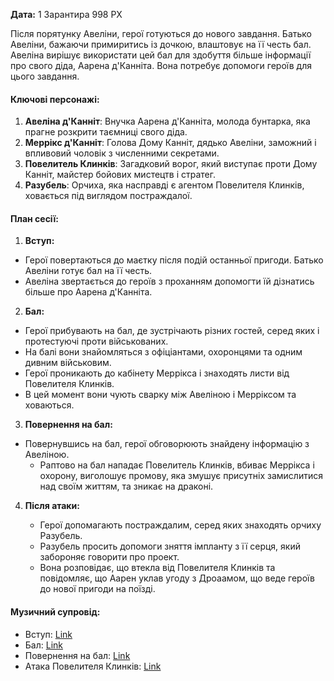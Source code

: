 **Дата:** 1 Зарантира 998 РХ

Після порятунку Авеліни, герої готуються до нового завдання. Батько Авеліни, бажаючи примиритись із дочкою, влаштовує на її честь бал. Авеліна вирішує використати цей бал для здобуття більше інформації про свого діда, Аарена д'Канніта. Вона потребує допомоги героїв для цього завдання.

#### **Ключові персонажі:**

1. **Авеліна д'Канніт**: Внучка Аарена д'Канніта, молода бунтарка, яка прагне розкрити таємниці свого діда.
2. **Меррікс д'Канніт**: Голова Дому Канніт, дядько Авеліни, заможний і впливовий чоловік з численними секретами.
3. **Повелитель Клинків**: Загадковий ворог, який виступає проти Дому Канніт, майстер бойових мистецтв і стратег.
4. **Разубель**: Орчиха, яка насправді є агентом Повелителя Клинків, ховається під виглядом постраждалої.

#### **План сесії:**

1. **Вступ:**
- Герої повертаються до маєтку після подій останньої пригоди. Батько Авеліни готує бал на її честь.
- Авеліна звертається до героїв з проханням допомогти їй дізнатись більше про Аарена д'Канніта.
2. **Бал:**
 - Герої прибувають на бал, де зустрічають різних гостей, серед яких і протестуючі проти військованих.
- На балі вони знайомляться з офіціантами, охоронцями та одним дивним військовим.
- Герої проникають до кабінету Меррікса і знаходять листи від Повелителя Клинків.
- В цей момент вони чують сварку між Авеліною і Мерріксом та ховаються.
3. **Повернення на бал:**

- Повернувшись на бал, герої обговорюють знайдену інформацію з Авеліною.
    - Раптово на бал нападає Повелитель Клинків, вбиває Меррікса і охорону, виголошує промову, яка змушує присутніх замислитися над своїм життям, та зникає на драконі.
4. **Після атаки:**
    
    - Герої допомагають постраждалим, серед яких знаходять орчиху Разубель.
    - Разубель просить допомоги зняття імпланту з її серця, який забороняє говорити про проект.
    - Вона розповідає, що втекла від Повелителя Клинків та повідомляє, що Аарен уклав угоду з Дроаамом, що веде героїв до нової пригоди на поїзді.

#### **Музичний супровід:**

- Вступ: [Link](https://open.spotify.com/track/0KIcB3cswZWWStWOW4IVez?si=1a128e285e5c41c2)
- Бал: [Link](https://open.spotify.com/track/54YNDHyvS00oHGeS9614Pb?si=2a9e82107ac64bf9)
- Повернення на бал: [Link](https://open.spotify.com/track/3NqHQ4V2U4wQuWlByWfa1r?si=63b33b0d6e12475c)
- Атака Повелителя Клинків: [Link](https://open.spotify.com/track/41dWoZ3zutzaKgrEi7LqhQ?si=b7f14a3b4b5d423a)